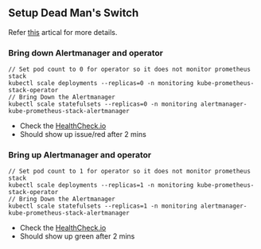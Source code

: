 ## Setup Dead Man's Switch

Refer [this](https://blog.ediri.io/how-to-set-up-a-dead-mans-switch-in-prometheus) artical for more details.

### Bring down Alertmanager and operator
```
// Set pod count to 0 for operator so it does not monitor prometheus stack
kubectl scale deployments --replicas=0 -n monitoring kube-prometheus-stack-operator
// Bring Down the Alertmanager
kubectl scale statefulsets --replicas=0 -n monitoring alertmanager-kube-prometheus-stack-alertmanager
```

- Check the [HealthCheck.io](https://healthchecks.io/checks/bdc7a25a-f522-4ccc-b801-2ee226e0c03d/details/?urls=uuid)
- Should show up issue/red after 2 mins

### Bring up Alertmanager and operator
```
// Set pod count to 1 for operator so it does not monitor prometheus stack
kubectl scale deployments --replicas=1 -n monitoring kube-prometheus-stack-operator
// Bring Down the Alertmanager
kubectl scale statefulsets --replicas=1 -n monitoring alertmanager-kube-prometheus-stack-alertmanager
```

- Check the [HealthCheck.io](https://healthchecks.io/checks/bdc7a25a-f522-4ccc-b801-2ee226e0c03d/details/?urls=uuid)
- Should show up green after 2 mins
